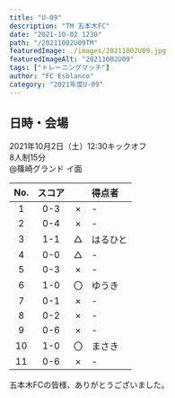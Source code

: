 ```yaml
---
title: "U-09"
description: "TM 五本木FC"
date: "2021-10-02 1230"
path: "/20211002U09TM"
featuredImage: ./images/20211002U09.jpg
featuredImageAlt: "20211002U09"
tags: ["トレーニングマッチ"]
author: "FC Esblanco"
category: "2021年度U-09"
---
```


## 日時・会場

2021年10月2日（土）12:30キックオフ<br>
8人制15分<br>
@篠崎グランド  イ面

| No.| スコア |   | 得点者  |
|:--:|:------:|:-:|:--------|
| 1  | 0-3 | × |-|
| 2  | 0-4 | × |-|
| 3  | 1-1 | △ |はるひと|
| 4  | 0-0 | △ |-|
| 5  | 0-3 | × |-|
| 6  | 1-0 | 〇 |ゆうき|
| 7  | 0-1 | × |-|
| 8  | 0-2 | × |-|
| 9  | 0-6 | × |-|
| 10 | 1-0 | 〇 |まさき|
| 11 | 0-6 | × |-|

五本木FCの皆様、ありがとうございました。